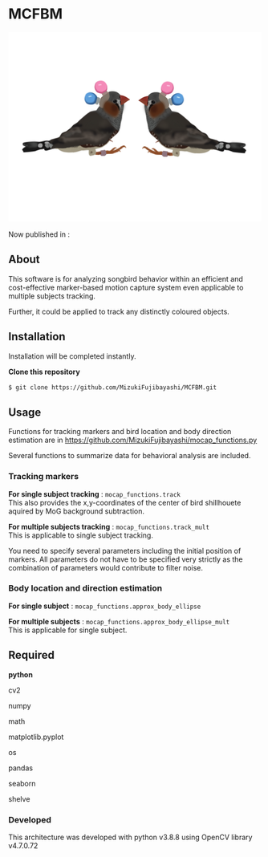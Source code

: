 # MCFBM
<p align="center"><img src="https://github.com/MizukiFujibayashi/MCFBM/blob/main/zebra1.png"></p>

Now published in : 



## About

This software is for analyzing songbird behavior within an efficient and cost-effective marker-based motion capture system even applicable to multiple subjects tracking.

Further, it could be applied to track any distinctly coloured objects.


## Installation

Installation will be completed instantly.

**Clone this repository**

```bash
$ git clone https://github.com/MizukiFujibayashi/MCFBM.git
```

## Usage

Functions for tracking markers and bird location and body direction estimation are in https://github.com/MizukiFujibayashi/mocap_functions.py

Several functions to summarize data for behavioral analysis are included.

### Tracking markers

**For single subject tracking** : `mocap_functions.track`  
This also provides the x,y-coordinates of the center of bird shillhouete aquired by MoG background subtraction.

**For multiple subjects tracking** : `mocap_functions.track_mult`  
This is applicable to single subject tracking. 

You need to specify several parameters including the initial position of markers. All parameters do not have to be specified very strictly as the combination of parameters would contribute to filter noise.

### Body location and direction estimation

**For single subject** : `mocap_functions.approx_body_ellipse`  

**For multiple subjects** : `mocap_functions.approx_body_ellipse_mult`  
This is applicable for single subject. 

## Required

**python**

cv2

numpy

math

matplotlib.pyplot

os

pandas

seaborn

shelve

### Developed

This architecture was developed with python v3.8.8 using OpenCV library v4.7.0.72 
